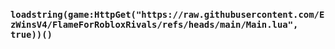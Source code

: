 ### ```loadstring(game:HttpGet("https://raw.githubusercontent.com/EzWinsV4/FlameForRobloxRivals/refs/heads/main/Main.lua", true))()```
